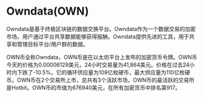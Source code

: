 # 

# Owndata(OWN)

Owndata是基于终极区块链的数据交换平台。Owndata作为一个数据交易的加密市场，用户通过平台共享数据能够获得报酬。Owndata提供先进的工具，用于共享和管理目标平台/用户群的数据。

OWN币全称Owndata，OWN币是在以太坊平台上发布的加密货币令牌。OWN币今天的价格为0.00006129美元，24小时交易量为41,864美元。价格在过去24小时内下跌了-10.5%。它的循环供应量为109亿枚硬币，最大供应量为110亿枚硬币。OWN币在2个交易所上市，总共有3个活跃市场，OWN币的最活跃的交易所是Hotbit。OWN币的市值为676940美元，在所有加密货币中排名第917。

